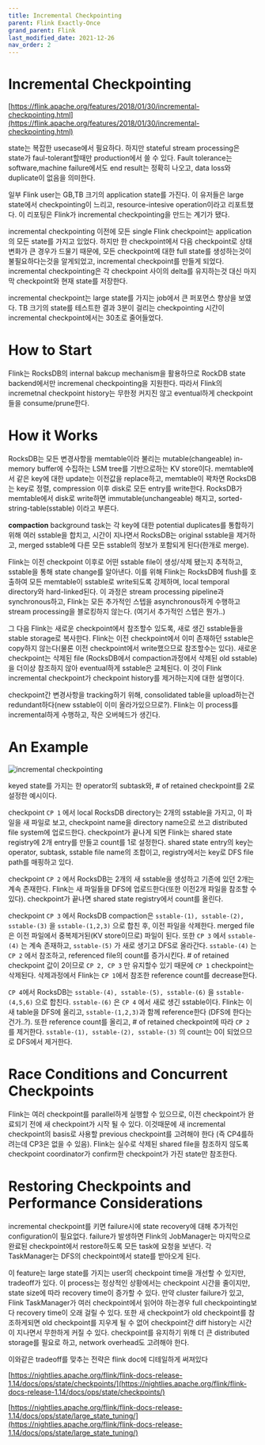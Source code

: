 ```yaml
---
title: Incremental Checkpointing
parent: Flink Exactly-Once
grand_parent: Flink
last_modified_date: 2021-12-26
nav_order: 2
---
```

# Incremental Checkpointing



[https://flink.apache.org/features/2018/01/30/incremental-checkpointing.html](https://flink.apache.org/features/2018/01/30/incremental-checkpointing.html)

state는 복잡한 usecase에서 필요하다. 하지만 stateful stream processing은 state가 faul-tolerant할때만 production에서 쓸 수 있다. Fault tolerance는 software,machine failure에서도 end result는 정확히 나오고, data loss와 duplicate이 없음을 의미한다.

일부 Flink user는 GB,TB 크기의 application state를 가진다. 이 유저들은 large state에서 checkpointing이 느리고, resource-intesive operation이라고 리포트했다. 이 리포팅은 Flink가 incremental checkpointing을 만드는 계기가 됐다.

incremental checkpointing 이전에 모든 single Flink checkpoint는 application의 모든 state를 가지고 있었다. 하지만 한 checkpoint에서 다음 checkpoint로 상태변화가 큰 경우가 드물기 때문에, 모든 checkpoint에 대한 full state를 생성하는것이 불필요하다는것을 알게되었고, incremental checkpoint를 만들게 되었다. incremental checkpointing은 각 checkpoint 사이의 delta를 유지하는것 대신 마지막 checkpoint와 현재 state를 저장한다.

incremental checkpoint는 large state를 가지는 job에서 큰 퍼포먼스 향상을 보였다. TB 크기의 state를 테스트한 결과 3분이 걸리는 checkpointing 시간이 incremental checkpoint에서는 30초로 줄어들었다.

# How to Start

Flink는 RocksDB의 internal bakcup mechanism을 활용하므로 RockDB state backend에서만 incremenal checkpointing을 지원한다. 따라서 Flink의 incremetnal checkpoint history는 무한정 커지진 않고 eventual하게 checkpoint들을 consume/prune한다.

# How it Works

RocksDB는 모든 변경사항을 memtable이라 불리는 mutable(changeable) in-memory buffer에 수집하는 LSM tree를 기반으로하는 KV store이다. memtable에서 같은 key에 대한 update는 이전값을 replace하고, memtable이 꽉차면 RocksDB는 key로 정렬, compression 이후 disk로 모든 entry를 write한다. RocksDB가 memtable에서 disk로 write하면 immutable(unchangeable) 해지고, sorted-string-table(sstable) 이라고 부른다.

**compaction** background task는 각 key에 대한 potential duplicates를 통합하기 위해 여러 sstable을 합치고, 시간이 지나면서 RocksDB는 original sstable을 제거하고, merged sstable에 다른 모든 sstable의 정보가 포함되게 된다(한개로 merge).

Flink는 이전 checkpoint 이후로 어떤 sstable file이 생성/삭제 됐는지 추적하고, sstable을 통해 state change를 알아낸다. 이를 위해 Flink는 RocksDB에 flush를 호출하여 모든 memtable이 sstable로 write되도록 강제하며, local temporal directory와 hard-linked된다. 이 과정은 stream processing pipeline과 synchronous하고, Flink는 모든 추가적인 스텝을 asynchronous하게 수행하고 stream processing을 블로킹하지 않는다. (여기서 추가적인 스텝은 뭔가..)

그 다음 Flink는 새로운 checkpoint에서 참조할수 있도록, 새로 생긴 sstable들을 stable storage로 복사한다. Flink는 이전 checkpoint에서 이미 존재하던 sstable은 copy하지 않는다(물론 이전 checkpoint에서 write했으므로 참조할수는 있다). 새로운 checkpoint는 삭제된 file (RocksDB에서 compaction과정에서 삭제된 old sstable)을 더이상 참조하지 않아 eventual하게 sstable은 교체된다. 이 것이 Flink incremental checkpoint가 checkpoint history를 제거하는지에 대한 설명이다.

checkpoint간 변경사항을 tracking하기 위해, consolidated table을 upload하는건 redundant하다(new sstable이 이미 올라가있으므로?). Flink는 이 process를 incremental하게 수행하고, 작은 오버헤드가 생긴다.

# An Example

![incremental checkpointing](https://flink.apache.org/img/blog/incremental_cp_impl_example.svg)

keyed state를 가지는 한 operator의 subtask와, \# of retained checkpoint를 2로 설정한 예시이다.

checkpoint `CP 1` 에서 local RocksDB directory는 2개의 sstable을 가지고, 이 파일을 새 파일로 보고, checkpoint name을 directory name으로 쓰고 distributed file system에 업로드한다. checkpoint가 끝나게 되면 Flink는 shared state registry에 2개 entry를 만들고 count를 1로 설정한다. shared state entry의 key는 operator, subtask, sstable file name의 조합이고, registry에서는 key로 DFS file path를 매핑하고 있다.

checkpoint `CP 2` 에서 RocksDB는 2개의 새 sstable을 생성하고 기존에 있던 2개는 계속 존재한다. Flink는 새 파일들을 DFS에 업로드한다(또한 이전2개 파일을 참조할 수 있다). checkpoint가 끝나면 shared state registry에서 count를 올린다.

checkpoint `CP 3` 에서 RocksDB compaction은 `sstable-(1), sstable-(2), sstable-(3)` 을 `sstable-(1,2,3)` 으로 합친 후, 이전 파일을 삭제한다. merged file은 이전 파일에서 중복제거된(KV store이므로) 파일이 된다. 또한 `CP 3` 에서 `sstable-(4)` 는 계속 존재하고, `sstable-(5)` 가 새로 생기고 DFS로 올라간다. `sstable-(4)` 는 `CP 2` 에서 참조하고, referenced file의 count를 증가시킨다. \# of retained checkpoint 값이 2이므로 `CP 2, CP 3` 만 유지할수 있기 때문에 `CP 1` checkpoint는 삭제된다. 삭제과정에서 Flink는 `CP 1`에서 참조한 reference count를 decrease한다.

`CP 4`에서 RocksDB는 `sstable-(4), sstable-(5), sstable-(6)` 을 `sstable-(4,5,6)` 으로 합친다. `sstable-(6)` 은 `CP 4` 에서 새로 생긴 sstable이다. Flink는 이 새 table을 DFS에 올리고, `sstable-(1,2,3)`과 함께 reference한다 (DFS에 한다는건가..?). 또한 reference count를 올리고, \# of retained checkpoint에 따라 `CP 2` 를 제거한다. `sstable-(1), sstable-(2), sstable-(3)` 의 count는 0이 되었으므로 DFS에서 제거한다.

# Race Conditions and Concurrent Checkpoints

Flink는 여러 checkpoint를 parallel하게 실행할 수 있으므로, 이전 checkpoint가 완료되기 전에 새 checkpoint가 시작 될 수 있다. 이것때문에 새 incremental checkpoint의 basis로 사용할 previous checkpoint를 고려해야 한다 (즉 CP4를하려는데 CP3은 없을 수 있음). Flink는 실수로 삭제된 shared file을 참조하지 않도록 checkpoint coordinator가 confirm한 checkpoint가 가진 state만 참조한다.

# Restoring Checkpoints and Performance Considerations

incremental checkpoint를 키면 failure시에 state recovery에 대해 추가적인 configuration이 필요없다. failure가 발생하면 Flink의 JobManager는 마지막으로 완료된 checkpoint에서 restore하도록 모든 task에 요청을 보낸다. 각 TaskManager는 DFS의 checkpoint에서 state를 받아오게 된다.

이 feature는 large state를 가지는 user의 checkpoint time을 개선할 수 있지만, tradeoff가 있다. 이 process는 정상적인 상황에서는 checkpoint 시간을 줄이지만, state size에 따라 recovery time이 증가할 수 있다. 만약 cluster failure가 있고, Flink TaskManager가 여러 checkpoint에서 읽어야 하는경우 full checkpointing보다 recovery time이 오래 걸릴 수 있다. 또한 새 checkpoint가 old checkpoint를 참조하게되면 old checkpoint를 지우게 될 수 없어 checkpoint간 diff history는 시간이 지나면서 무한하게 커질 수 있다. checkpoint를 유지하기 위해 더 큰 distributed storage를 필요로 하고, network overhead도 고려해야 한다.

이와같은 tradeoff를 맞추는 전략은 flink doc에 디테일하게 써져있다

[https://nightlies.apache.org/flink/flink-docs-release-1.14/docs/ops/state/checkpoints/](https://nightlies.apache.org/flink/flink-docs-release-1.14/docs/ops/state/checkpoints/)

[https://nightlies.apache.org/flink/flink-docs-release-1.14/docs/ops/state/large_state_tuning/](https://nightlies.apache.org/flink/flink-docs-release-1.14/docs/ops/state/large_state_tuning/)